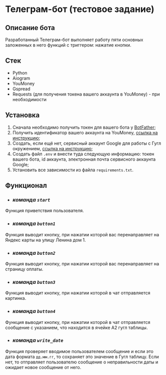 # Телеграм-бот (тестовое задание)
## Описание бота

Разработанный Телеграм-бот выполняет работу пяти основных заложенных в него функций с триггером: нажатие кнопки.

## Стек

- Python
- Aiogram
- YouMoney
- Gspread
- Requests (для получения токена вашего аккаунта в YouMoney) - при необходимости

## Установка

1) Сначала необходимо получить токен для вашего бота у [BotFather](https://telegram.me/BotFather);
2) Получить идентификатор вашего аккаунта на YouMoney, [ссылка на инструкцию](https://habr.com/ru/articles/558924/);
3) Создать, если ещё нет, сервисный аккаунт Google для работы с Гугл окружением, [ссылка на инструкцию](https://habr.com/ru/articles/483302/);
4) Создать файл `.env` и внести туда следующую информацию: токен вашего бота, id аккаунта, электронная почта сервисного аккаунта Google;
5) Установить все зависимости из файла `requirements.txt`.

## Функционал

- ### *команда `start`*
Функция приветствия пользователя.

- ### *команда `button1`*
Функция выводит кнопку, при нажатии которой вас перенаправляет на Яндекс карты на улицу Ленина дом 1.

- ### *команда `button2`*
Функция выводит кнопку, при нажатии которой вас перенаправляет на страницу оплаты.

- ### *команда `button3`*
Функция выводит кнопку, при нажатии которой в чат отправляется картинка.

- ### *команда `button4`*
Функция выводит кнопку, при нажатии которой в чат отправляется сообщение с указанием, что находится в ячейке A2 гугл таблицы.

- ### *команда `write_date`*
Функция проверяет вводимое пользователем сообщение и если это дата формата `дд.мм.гг`, то сохраняет это значение в Гугл таблицу. Если нет, то отправляет пользователю сообщение о неправильности даты и ожидает новое сообщение от него.